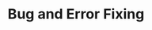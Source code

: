 ---
title: Bug and Error Fixing
description: I'm here to help your website run smoothly by fixing any issues or errors. Let's make sure everything works perfectly!
images: 
- https://lh3.googleusercontent.com/drive-viewer/AEYmBYTQFNzIyDjKdXWmCygeLwlokOD3SNul7umsbjvYwNswgT3pQG05FVkTe0VKT3xWIM8czEFpeMNHktAcRwmXxjooHgOW3Q=s1600
---